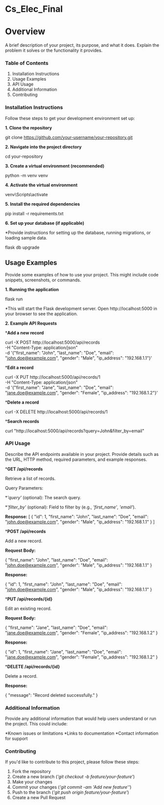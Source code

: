 # Cs_Elec_Final

# Overview

A brief description of your project, its purpose, and what it does. Explain the problem it solves or the functionality it provides.

### Table of Contents

   1. Installation Instructions
   2. Usage Examples
   3. API Usage
   4. Additional Information
   5. Contributing


### Installation Instructions

Follow these steps to get your development environment set up:

**1. Clone the repository**
   
   git clone https://github.com/your-username/your-repository.git

**2. Navigate into the project directory**
   
   cd your-repository

**3. Create a virtual environment (recommended)**
   
   python -m venv venv

**4. Activate the virtual environment**
   
   venv\Scripts\activate

**5. Install the required dependencies**
    
   pip install -r requirements.txt

**6. Set up your database (if applicable)**
    
*Provide instructions for setting up the database, running migrations, or loading sample data.

   flask db upgrade


## Usage Examples

Provide some examples of how to use your project. This might include code snippets, screenshots, or commands.

**1. Running the application**
   
   flask run

*This will start the Flask development server. Open http://localhost:5000 in your browser to see the application.

**2. Example API Requests**

***Add a new record**

   curl -X POST http://localhost:5000/api/records \
   -H "Content-Type: application/json" \
   -d '{"first_name": "John", "last_name": "Doe", "email": "john.doe@example.com", "gender": "Male", "ip_address": "192.168.1.1"}'

***Edit a record**

   curl -X PUT http://localhost:5000/api/records/1 \
   -H "Content-Type: application/json" \
   -d '{"first_name": "Jane", "last_name": "Doe", "email": "jane.doe@example.com", "gender": "Female", "ip_address": "192.168.1.2"}'

***Delete a record**

   curl -X DELETE http://localhost:5000/api/records/1

***Search records**

   curl "http://localhost:5000/api/records?query=John&filter_by=email"


### API Usage

Describe the API endpoints available in your project. Provide details such as the URL, HTTP method, required parameters, and example responses.

***GET /api/records**

Retrieve a list of records.

Query Parameters:

*_'query'_ (optional): The search query.

*_'filter_by'_ (optional): Field to filter by (e.g., _'first_name'_, _'email'_).

**Response:**
[
    {
        "id": 1,
        "first_name": "John",
        "last_name": "Doe",
        "email": "john.doe@example.com",
        "gender": "Male",
        "ip_address": "192.168.1.1"
    }
]

***POST /api/records**

Add a new record.

**Request Body:**

{
    "first_name": "John",
    "last_name": "Doe",
    "email": "john.doe@example.com",
    "gender": "Male",
    "ip_address": "192.168.1.1"
}

**Response:**

{
    "id": 1,
    "first_name": "John",
    "last_name": "Doe",
    "email": "john.doe@example.com",
    "gender": "Male",
    "ip_address": "192.168.1.1"
}

***PUT /api/records/{id}**

Edit an existing record.

**Request Body:**

{
    "first_name": "Jane",
    "last_name": "Doe",
    "email": "jane.doe@example.com",
    "gender": "Female",
    "ip_address": "192.168.1.2"
}

**Response:**

{
    "id": 1,
    "first_name": "Jane",
    "last_name": "Doe",
    "email": "jane.doe@example.com",
    "gender": "Female",
    "ip_address": "192.168.1.2"
}

***DELETE /api/records/{id}**

Delete a record.

**Response:**

{
    "message": "Record deleted successfully."
}


### Additional Information
Provide any additional information that would help users understand or run the project. This could include:

*Known issues or limitations
*Links to documentation
*Contact information for support


### Contributing
If you'd like to contribute to this project, please follow these steps:

1. Fork the repository
2. Create a new branch (_'git checkout -b feature/your-feature'_)
3. Make your changes
4. Commit your changes (_'git commit -am 'Add new feature''_)
5. Push to the branch (_'git push origin feature/your-feature'_)
6. Create a new Pull Request
